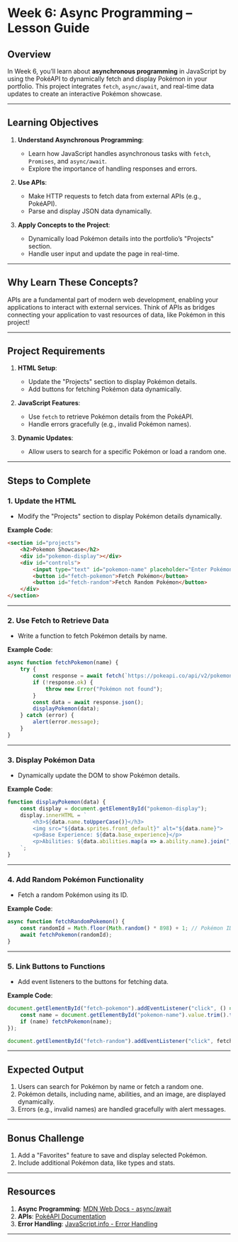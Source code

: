 
# **Week 6: Async Programming – Lesson Guide**

## **Overview**
In Week 6, you’ll learn about **asynchronous programming** in JavaScript by using the PokéAPI to dynamically fetch and display Pokémon in your portfolio. This project integrates `fetch`, `async/await`, and real-time data updates to create an interactive Pokémon showcase.

---

## **Learning Objectives**
1. **Understand Asynchronous Programming**:
   - Learn how JavaScript handles asynchronous tasks with `fetch`, `Promises`, and `async/await`.
   - Explore the importance of handling responses and errors.

2. **Use APIs**:
   - Make HTTP requests to fetch data from external APIs (e.g., PokéAPI).
   - Parse and display JSON data dynamically.

3. **Apply Concepts to the Project**:
   - Dynamically load Pokémon details into the portfolio’s "Projects" section.
   - Handle user input and update the page in real-time.

---

## **Why Learn These Concepts?**
APIs are a fundamental part of modern web development, enabling your applications to interact with external services. Think of APIs as bridges connecting your application to vast resources of data, like Pokémon in this project!

---

## **Project Requirements**
1. **HTML Setup**:
   - Update the "Projects" section to display Pokémon details.
   - Add buttons for fetching Pokémon data dynamically.

2. **JavaScript Features**:
   - Use `fetch` to retrieve Pokémon details from the PokéAPI.
   - Handle errors gracefully (e.g., invalid Pokémon names).

3. **Dynamic Updates**:
   - Allow users to search for a specific Pokémon or load a random one.

---

## **Steps to Complete**

### **1. Update the HTML**
- Modify the "Projects" section to display Pokémon details dynamically.

**Example Code**:
```html
<section id="projects">
    <h2>Pokemon Showcase</h2>
    <div id="pokemon-display"></div>
    <div id="controls">
        <input type="text" id="pokemon-name" placeholder="Enter Pokémon name">
        <button id="fetch-pokemon">Fetch Pokémon</button>
        <button id="fetch-random">Fetch Random Pokémon</button>
    </div>
</section>
```

---

### **2. Use Fetch to Retrieve Data**
- Write a function to fetch Pokémon details by name.

**Example Code**:
```javascript
async function fetchPokemon(name) {
    try {
        const response = await fetch(`https://pokeapi.co/api/v2/pokemon/${name}`);
        if (!response.ok) {
            throw new Error("Pokémon not found");
        }
        const data = await response.json();
        displayPokemon(data);
    } catch (error) {
        alert(error.message);
    }
}
```

---

### **3. Display Pokémon Data**
- Dynamically update the DOM to show Pokémon details.

**Example Code**:
```javascript
function displayPokemon(data) {
    const display = document.getElementById("pokemon-display");
    display.innerHTML = `
        <h3>${data.name.toUpperCase()}</h3>
        <img src="${data.sprites.front_default}" alt="${data.name}">
        <p>Base Experience: ${data.base_experience}</p>
        <p>Abilities: ${data.abilities.map(a => a.ability.name).join(", ")}</p>
    `;
}
```

---

### **4. Add Random Pokémon Functionality**
- Fetch a random Pokémon using its ID.

**Example Code**:
```javascript
async function fetchRandomPokemon() {
    const randomId = Math.floor(Math.random() * 898) + 1; // Pokémon IDs range from 1 to 898
    await fetchPokemon(randomId);
}
```

---

### **5. Link Buttons to Functions**
- Add event listeners to the buttons for fetching data.

**Example Code**:
```javascript
document.getElementById("fetch-pokemon").addEventListener("click", () => {
    const name = document.getElementById("pokemon-name").value.trim().toLowerCase();
    if (name) fetchPokemon(name);
});

document.getElementById("fetch-random").addEventListener("click", fetchRandomPokemon);
```

---

## **Expected Output**
1. Users can search for Pokémon by name or fetch a random one.
2. Pokémon details, including name, abilities, and an image, are displayed dynamically.
3. Errors (e.g., invalid names) are handled gracefully with alert messages.

---

## **Bonus Challenge**
1. Add a "Favorites" feature to save and display selected Pokémon.
2. Include additional Pokémon data, like types and stats.

---

## **Resources**
1. **Async Programming**: [MDN Web Docs - async/await](https://developer.mozilla.org/en-US/docs/Learn/JavaScript/Asynchronous/Promises)
2. **APIs**: [PokéAPI Documentation](https://pokeapi.co/)
3. **Error Handling**: [JavaScript.info - Error Handling](https://javascript.info/try-catch)

---
